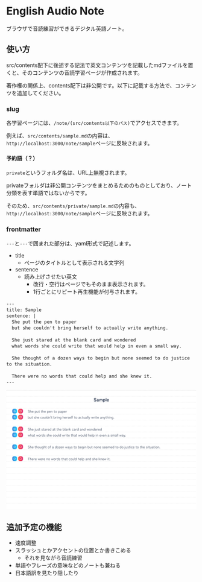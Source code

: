 # English Audio Note

ブラウザで音読練習ができるデジタル英語ノート。

## 使い方

src/contents配下に後述する記法で英文コンテンツを記載したmdファイルを置くと、そのコンテンツの音読学習ページが作成されます。

著作権の関係上、contents配下は非公開です。以下に記載する方法で、コンテンツを追加してください。

### slug

各学習ページには、`/note/(src/contents以下のパス)`でアクセスできます。

例えば、`src/contents/sample.md`の内容は、`http://localhost:3000/note/sample`ページに反映されます。

#### 予約語（？）

`private`というフォルダ名は、URL上無視されます。

privateフォルダは非公開コンテンツをまとめるためのものとしており、ノート分類を表す単語ではないからです。

そのため、`src/contents/private/sample.md`の内容も、`http://localhost:3000/note/sample`ページに反映されます。

### frontmatter

`---`と`---`で囲まれた部分は、yaml形式で記述します。

- title
  - ページのタイトルとして表示される文字列
- sentence
  - 読み上げさせたい英文
    - 改行・空行はページでもそのまま表示されます。
    - 1行ごとにリピート再生機能が付与されます。

```
---
title: Sample
sentence: |
  She put the pen to paper 
  but she couldn't bring herself to actually write anything. 
  
  She just stared at the blank card and wondered 
  what words she could write that would help in even a small way. 
  
  She thought of a dozen ways to begin but none seemed to do justice to the situation. 
  
  There were no words that could help and she knew it.
---
```

![](doc/assets/sample-frontmatter.png)

## 追加予定の機能

- 速度調整
- スラッシュとかアクセントの位置とか書きこめる
  - それを見ながら音読練習
- 単語やフレーズの意味などのノートも兼ねる
- 日本語訳を見たり隠したり